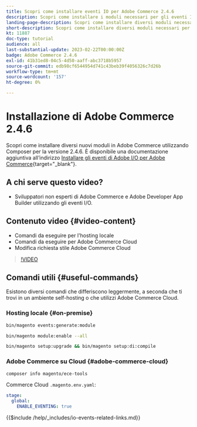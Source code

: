 ```yaml
---
title: Scopri come installare eventi IO per Adobe Commerce 2.4.6
description: Scopri come installare i moduli necessari per gli eventi IO in Adobe Commerce 2.4.6 per l’utilizzo in Adobe Developer App Builder
landing-page-description: Scopri come installare diversi moduli necessari per Adobe Commerce 2.4.6.
short-description: Scopri come installare diversi moduli necessari per Adobe Commerce 2.4.6.
kt: 11887
doc-type: tutorial
audience: all
last-substantial-update: 2023-02-22T00:00:00Z
badge: Adobe Commerce 2.4.6
exl-id: 41b31ed8-04c5-4d50-aaff-abc3718b5957
source-git-commit: edb98cf6544954d741c43beb39f4056326c7d26b
workflow-type: tm+mt
source-wordcount: '157'
ht-degree: 0%

---
```


# Installazione di Adobe Commerce 2.4.6

Scopri come installare diversi nuovi moduli in Adobe Commerce utilizzando Composer per la versione 2.4.6. È disponibile una documentazione aggiuntiva all’indirizzo [Installare gli eventi di Adobe I/O per Adobe Commerce](https://developer.adobe.com/commerce/events/get-started/installation/){target="_blank"}.

## A chi serve questo video?

* Sviluppatori non esperti di Adobe Commerce e Adobe Developer App Builder utilizzando gli eventi I/O.

## Contenuto video {#video-content}

* Comandi da eseguire per l&#39;hosting locale
* Comandi da eseguire per Adobe Commerce Cloud
* Modifica richiesta stile Adobe Commerce Cloud

>[!VIDEO](https://video.tv.adobe.com/v/3415795?quality=12&learn=on)

## Comandi utili {#useful-commands}

Esistono diversi comandi che differiscono leggermente, a seconda che ti trovi in un ambiente self-hosting o che utilizzi Adobe Commerce Cloud.

### Hosting locale {#on-premise}

```bash
bin/magento events:generate:module

bin/magento module:enable --all

bin/magento setup:upgrade && bin/magento setup:di:compile
```

### Adobe Commerce su Cloud {#adobe-commerce-cloud}

```bash
composer info magento/ece-tools
```

Commerce Cloud `.magento.env.yaml`:

```yaml
stage:
  global:
    ENABLE_EVENTING: true
```

{{$include /help/_includes/io-events-related-links.md}}

